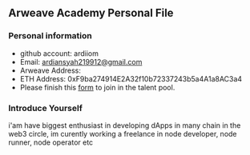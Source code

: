 ## Arweave Academy Personal File

### Personal information

- github account: ardiiom  
- Email: ardiansyah219912@gmail.com
- Arweave Address: 
- ETH Address: 0xF9ba274914E2A32f10b72337243b5a4A1a8AC3a4
- Please finish this [form](https://docs.google.com/forms/d/e/1FAIpQLSfWA5fIIcBgmRppm3jNz5vmf9Mai_QMVil-2pO4r7YKn_Zhtw/viewform?usp=sf_link) to join in the talent pool.

### Introduce Yourself
 i'am have biggest enthusiast in developing dApps in many chain in the web3 circle, im curently working a freelance in node developer, node runner, node operator etc
